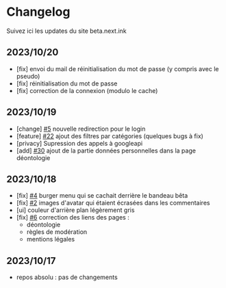 # Changelog 

Suivez ici les updates du site beta.next.ink 

## 2023/10/20

- [fix] envoi du mail de réinitialisation du mot de passe (y compris avec le pseudo)
- [fix] réinitialisation du mot de passe
- [fix] correction de la connexion (modulo le cache)

## 2023/10/19
- [change] [#5](https://github.com/NextINpact/Next/issues/5) nouvelle redirection pour le login
- [feature] [#22](https://github.com/NextINpact/Next/issues/22) ajout des filtres par catégories (quelques bugs à fix)
- [privacy] Supression des appels à googleapi
- [add] [#30](https://github.com/NextINpact/Next/issues/30) ajout de la partie données personnelles dans la page déontologie

## 2023/10/18 
- [fix] [#4](https://github.com/NextINpact/Next/issues/4) burger menu qui se cachait derrière le bandeau bêta
- [fix] [#2](https://github.com/NextINpact/Next/issues/2) images d'avatar qui étaient écrasées dans les commentaires 
- [ui] couleur d'arrière plan légèrement gris
- [fix] [#6](https://github.com/NextINpact/Next/issues/6) correction des liens des pages : 
  - déontologie
  - règles de modération
  - mentions légales


## 2023/10/17
- repos absolu : pas de changements 
